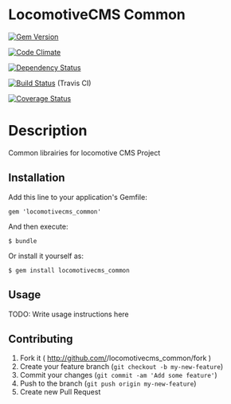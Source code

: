 # LocomotiveCMS Common

[![Gem Version](https://badge.fury.io/rb/common.png)](http://badge.fury.io/rb/locomotivecms_common)

[![Code Climate](https://codeclimate.com/github/locomotivecms/common.png)](https://codeclimate.com/github/locomotivecms/common)

[![Dependency Status](https://gemnasium.com/locomotivecms/common.png)](https://gemnasium.com/locomotivecms/common)

[![Build Status](https://travis-ci.org/locomotivecms/common.png?branch=master)](https://travis-ci.org/locomotivecms/common) (Travis CI)

[![Coverage Status](https://coveralls.io/repos/locomotivecms/common/badge.png)](https://coveralls.io/r/locomotivecms/common)

# Description

Common librairies for locomotive CMS Project

## Installation

Add this line to your application's Gemfile:

    gem 'locomotivecms_common'

And then execute:

    $ bundle

Or install it yourself as:

    $ gem install locomotivecms_common

## Usage

TODO: Write usage instructions here

## Contributing

1. Fork it ( http://github.com/<my-github-username>/locomotivecms_common/fork )
2. Create your feature branch (`git checkout -b my-new-feature`)
3. Commit your changes (`git commit -am 'Add some feature'`)
4. Push to the branch (`git push origin my-new-feature`)
5. Create new Pull Request
